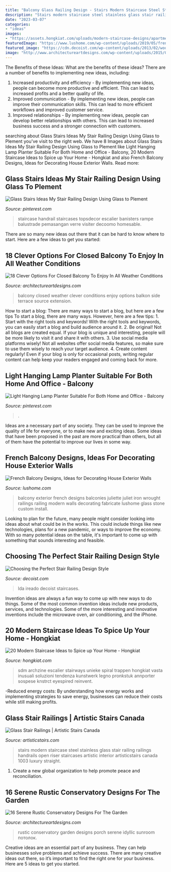 ```yaml
---
title: "Balcony Glass Railing Design - Stairs Modern Staircase Steel Stainless Glass Stair Railing Railings Handrails Open Riser Staircases Artistic Interior Artisticstairs Canada 1003 Luxury Straight"
description: "Stairs modern staircase steel stainless glass stair railing railings handrails open riser staircases artistic interior artisticstairs canada 1003 luxury straight"
date: "2023-03-07"
categories:
- "ideas"
images:
- "https://assets.hongkiat.com/uploads/modern-staircase-designs/apartment-in-mumbai-1.jpg"
featuredImage: "https://www.lushome.com/wp-content/uploads/2019/05/french-balcony-designs-house-exterior-13.jpg"
featured_image: "https://cdn.decoist.com/wp-content/uploads/2013/02/wooden-stairs-railings.jpg"
image: "http://www.architectureartdesigns.com/wp-content/uploads/2015/05/16-Serene-Rustic-Conservatory-Designs-For-The-Garden-8.jpg"
---
```



The Benefits of these Ideas: What are the benefits of these ideas?
There are a number of benefits to implementing new ideas, including: 
1. Increased productivity and efficiency - By implementing new ideas, people can become more productive and efficient. This can lead to increased profits and a better quality of life. 
2. Improved communication - By implementing new ideas, people can improve their communication skills. This can lead to more efficient workflows and improved customer service. 
3. Improved relationships - By implementing new ideas, people can develop better relationships with others. This can lead to increased business success and a stronger connection with customers.

	

		
searching about Glass Stairs Ideas My Stair Railing Design Using Glass to Plement you've visit to the right web. We have 8 Images about Glass Stairs Ideas My Stair Railing Design Using Glass to Plement like Light Hanging Lamp Planter Suitable For Both Home and Office - Balcony, 20 Modern Staircase Ideas to Spice up Your Home - Hongkiat and also French Balcony Designs, Ideas for Decorating House Exterior Walls. Read more:
		
    
## Glass Stairs Ideas My Stair Railing Design Using Glass To Plement

<img loading=lazy src="https://i.pinimg.com/736x/6a/09/ff/6a09ff54f2845c30dbca639324015112.jpg" onerror="this.onerror=null;this.src='https://tse4.mm.bing.net/th?id=OIP.3CYVU5iEOQYMVFz8J7qZSQHaLH&amp;pid=15.1';" alt="Glass Stairs Ideas My Stair Railing Design Using Glass to Plement">

_Source: pinterest.com_

>staircase handrail staircases topsdecor escalier banisters rampe balustrade pemasangan verre visiter decoomo homesable. 

	

There are so many new ideas out there that it can be hard to know where to start. Here are a few ideas to get you started: 

    
## 18 Clever Options For Closed Balcony To Enjoy In All Weather Conditions

<img loading=lazy src="http://www.architectureartdesigns.com/wp-content/uploads/2016/09/8-5.jpg" onerror="this.onerror=null;this.src='https://tse1.mm.bing.net/th?id=OIP.hDjJQzsvZp4IjgtrEzvbNQHaJ3&amp;pid=15.1';" alt="18 Clever Options For Closed Balcony To Enjoy In All Weather Conditions">

_Source: architectureartdesigns.com_

>balcony closed weather clever conditions enjoy options balkon side terrace source extension. 

	

How to start a blog: There are many ways to start a blog, but here are a few tips
To start a blog, there are many ways. However, here are a few tips: 1. Start with the right tools and keywords! With the right tools and keywords, you can easily start a blog and build audience around it. 2. Be original! Not all blogs are created equal. If your blog is unique and interesting, people will be more likely to visit it and share it with others. 3. Use social media platforms wisely! Not all websites offer social media features, so make sure to use them wisely to reach your target audience. 4. Create content regularly! Even if your blog is only for occasional posts, writing regular content can help keep your readers engaged and coming back for more.

    
## Light Hanging Lamp Planter Suitable For Both Home And Office - Balcony

<img loading=lazy src="https://i.pinimg.com/736x/fc/7c/0e/fc7c0e548e95d42331a576858e1ac528.jpg" onerror="this.onerror=null;this.src='https://tse4.mm.bing.net/th?id=OIP.9WWAq1aFJFezyUFqDzGx6AHaL3&amp;pid=15.1';" alt="Light Hanging Lamp Planter Suitable For Both Home and Office - Balcony">

_Source: pinterest.com_

>. 

	

Ideas are a necessary part of any society. They can be used to improve the quality of life for everyone, or to make new and exciting ideas. Some ideas that have been proposed in the past are more practical than others, but all of them have the potential to improve our lives in some way.

    
## French Balcony Designs, Ideas For Decorating House Exterior Walls

<img loading=lazy src="https://www.lushome.com/wp-content/uploads/2019/05/french-balcony-designs-house-exterior-13.jpg" onerror="this.onerror=null;this.src='https://tse1.mm.bing.net/th?id=OIP._2OgPF1bRr6HgU6P4e3zTwHaFW&amp;pid=15.1';" alt="French Balcony Designs, Ideas for Decorating House Exterior Walls">

_Source: lushome.com_

>balcony exterior french designs balconies juliette juliet iron wrought railings railing modern walls decorating fabricate lushome glass stone custom install. 

	

Looking to plan for the future, many people might consider looking into ideas about what could be in the works. This could include things like new technologies, plans for a new pandemic, or ways to improve the economy. With so many potential ideas on the table, it's important to come up with something that sounds interesting and feasible.

    
## Choosing The Perfect Stair Railing Design Style

<img loading=lazy src="https://cdn.decoist.com/wp-content/uploads/2013/02/wooden-stairs-railings.jpg" onerror="this.onerror=null;this.src='https://tse1.mm.bing.net/th?id=OIP.ytQbdKZtu7xk9TxARPOKtQHaM-&amp;pid=15.1';" alt="Choosing the Perfect Stair Railing Design Style">

_Source: decoist.com_

>lda ireado decoist staircases. 

	

Invention ideas are always a fun way to come up with new ways to do things. Some of the most common invention ideas include new products, services, and technologies. Some of the more interesting and innovative inventions include the microwave oven, air conditioning, and the iPhone.

    
## 20 Modern Staircase Ideas To Spice Up Your Home - Hongkiat

<img loading=lazy src="https://assets.hongkiat.com/uploads/modern-staircase-designs/apartment-in-mumbai-1.jpg" onerror="this.onerror=null;this.src='https://tse1.mm.bing.net/th?id=OIP.i47eWKqRpoiT9cML_53ahgHaKq&amp;pid=15.1';" alt="20 Modern Staircase Ideas to Spice up Your Home - Hongkiat">

_Source: hongkiat.com_

>sdm archzine escalier stairways unieke spiral trappen hongkiat vasta inusuali soluzioni tendenza kunstwerk legno pronkstuk annporter sospese knstrct eyespired reinvent. 

	

-Reduced energy costs: By understanding how energy works and implementing strategies to save energy, businesses can reduce their costs while still making profits.

    
## Glass Stair Railings | Artistic Stairs Canada

<img loading=lazy src="http://www.artisticstairs.com/wp-content/uploads/2015/06/1001.jpg" onerror="this.onerror=null;this.src='https://tse3.mm.bing.net/th?id=OIP.XAig-xi4QuD206IgaGU45AHaNK&amp;pid=15.1';" alt="Glass Stair Railings | Artistic Stairs Canada">

_Source: artisticstairs.com_

>stairs modern staircase steel stainless glass stair railing railings handrails open riser staircases artistic interior artisticstairs canada 1003 luxury straight. 

	

1. Create a new global organization to help promote peace and reconciliation.

    
## 16 Serene Rustic Conservatory Designs For The Garden

<img loading=lazy src="http://www.architectureartdesigns.com/wp-content/uploads/2015/05/16-Serene-Rustic-Conservatory-Designs-For-The-Garden-8.jpg" onerror="this.onerror=null;this.src='https://tse4.mm.bing.net/th?id=OIP.9wgzsR_km33kwrOsImDWOAHaE8&amp;pid=15.1';" alt="16 Serene Rustic Conservatory Designs For The Garden">

_Source: architectureartdesigns.com_

>rustic conservatory garden designs porch serene idyllic sunroom потолок. 

	

Creative ideas are an essential part of any business. They can help businesses solve problems and achieve success. There are many creative ideas out there, so it’s important to find the right one for your business. Here are 5 ideas to get you started.

